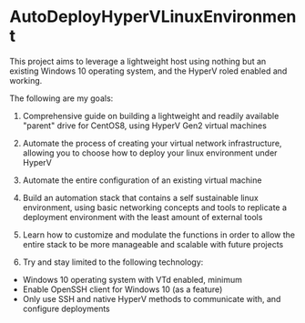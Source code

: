 # AutoDeployHyperVLinuxEnvironment

This project aims to leverage a lightweight host using nothing but an existing Windows 10 operating system, and the HyperV roled enabled and working.

The following are my goals:

1) Comprehensive guide on building a lightweight and readily available "parent" drive for CentOS8, using HyperV Gen2 virtual machines

2) Automate the process of creating your virtual network infrastructure, allowing you to choose how to deploy your linux environment under HyperV

3) Automate the entire configuration of an existing virtual machine

4) Build an automation stack that contains a self sustainable linux environment, using basic networking concepts and tools to replicate a deployment environment with the least amount of external tools

5) Learn how to customize and modulate the functions in order to allow the entire stack to be more manageable and scalable with future projects

6) Try and stay limited to the following technology:
  - Windows 10 operating system with VTd enabled, minimum
  - Enable OpenSSH client for Windows 10 (as a feature)
  - Only use SSH and native HyperV methods to communicate with, and configure deployments
